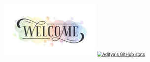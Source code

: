 [![Aditya's Github Welcome Banner](./assests/welcome.jfif)](https://adityaphalswal.github.io/)
[![Aditya's GitHub stats](https://github-readme-stats.vercel.app/api?username=adityaphalswal)](https://adityaphalswal.github.io/)